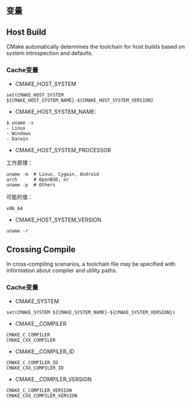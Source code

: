 ## 变量

## Host Build

CMake automatically determines the toolchain for host builds based on system introspection and defaults.

### Cache变量

- CMAKE_HOST_SYSTEM

```
set(CMAKE_HOST_SYSTEM ${CMAKE_HOST_SYSTEM_NAME}-${CMAKE_HOST_SYSTEM_VERSION}
```

- CMAKE_HOST_SYSTEM_NAME:

```
$ uname -s
- Linux
- Windows
- Darwin
```

- CMAKE_HOST_SYSTEM_PROCESSOR

工作原理：

```
uname -m  # Linux, Cygwin, Android
arch      # OpenBSD, or
uname -p  # Others
```

可能的值：

```
x86_64
```

- CMAKE_HOST_SYSTEM_VERSION

```
uname -r
```

## Crossing Compile

In cross-compiling scenarios, a toolchain file may be specified with information about compiler and utility paths.

### Cache变量

- CMAKE_SYSTEM

```
set(CMAKE_SYSTEM ${CMAKE_SYSTEM_NAME}-${CMAKE_SYSTEM_VERSION})
```

- CMAKE_<LANG>_COMPILER

```
CMAKE_C_COMPILER
CMAKE_CXX_COMPILER
```

- CMAKE_<LANG>_COMPILER_ID

```
CMAKE_C_COMPILER_ID
CMAKE_CXX_COMPILER_ID
```

- CMAKE_<LANG>_COMPILER_VERSION

```
CMAKE_C_COMPILER_VERSION
CMAKE_CXX_COMPILER_VERSION
```



